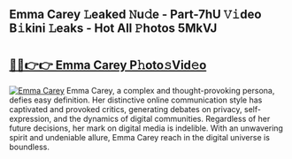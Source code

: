 ## Emma Carey 𝙻eaked 𝙽u𝚍e - Part-7hU 𝚅𝚒deo B𝚒kini 𝙻eaks - Hot All 𝙿hotos 5MkVJ

# <h2><a href="http://ld6x34r.urlbe.top/?page=Emma+Carey">🔗🔗👉👉 Emma Carey P𝚑oto𝚜Vid𝚎o</a></h2>

[![Emma Carey](https://i.imgur.com/eBuTRDB.gif)](http://ld6x34r.urlbe.top/?page=Emma+Carey)
Emma Carey, a complex and thought-provoking persona, defies easy definition. Her distinctive online communication style has captivated and provoked critics, generating debates on privacy, self-expression, and the dynamics of digital communities. Regardless of her future decisions, her mark on digital media is indelible. With an unwavering spirit and undeniable allure, Emma Carey reach in the digital universe is boundless.
